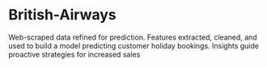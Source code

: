 # British-Airways
Web-scraped data refined for prediction. Features extracted, cleaned, and used to build a model predicting customer holiday bookings. Insights guide proactive strategies for increased sales

